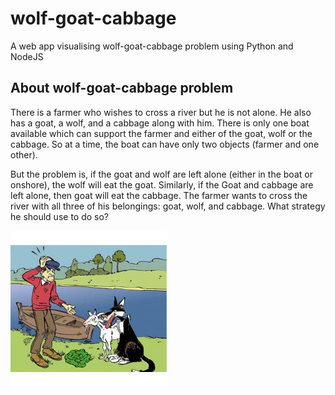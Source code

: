 # wolf-goat-cabbage
A web app visualising wolf-goat-cabbage problem using Python and NodeJS

## About wolf-goat-cabbage problem
There is a farmer who wishes to cross a river but he is not alone. He also has a goat, a wolf, and a cabbage along with him. There is only one boat available which can support the farmer and either of the goat, wolf or the cabbage. So at a time, the boat can have only two objects (farmer and one other).

But the problem is, if the goat and wolf are left alone (either in the boat or onshore), the wolf will eat the goat. Similarly, if the Goat and cabbage are left alone, then goat will eat the cabbage. The farmer wants to cross the river with all three of his belongings: goat, wolf, and cabbage.
What strategy he should use to do so?

![wolf-goat-cabbage problems](preview.jpg)

